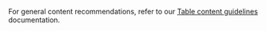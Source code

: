 For general content recommendations, refer to our [Table content guidelines](/content/component/tables) documentation.